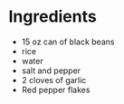 # Ingredients
- 15 oz can of black beans
- rice
- water
- salt and pepper
- 2 cloves of garlic
- Red pepper flakes


